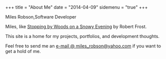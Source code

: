 +++
title = "About Me"
date = "2014-04-09"
sidemenu = "true"
+++


Miles Robson,Software Developer

Miles, like [Stopping by Woods on a Snowy Evening](https://www.poetryfoundation.org/poems-and-poets/poems/detail/42891) by Robert Frost.

This site is a home for my projects, portfolios, and development thoughts.

Feel free to send me an [e-mail @ miles_robson@yahoo.com](mailto:miles_robson@yahoo.com) if you want to get a hold of me.